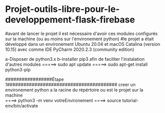 # Projet-outils-libre-pour-le-developpement-flask-firebase
#avant de lancer le projet il est nécessaire d'avoir ces modules configurés sur la machine (ou au moins sur l'environement python)
#le projet a était développé dans un environement Ubuntu 20.04 et macOS Catalina (version 10.15) avec comme IDE PyCharm 2020.2.3 (community edition)

a-Disposer de python3.x
b-installer  pip3 afin de faciliter l'instalation d'autres modules 
   =====> sudo apt update
   =====> sudo apt-get install python3-pip

#################Étape 1########################################
creer un environement python a la racine du répértoire ou est le projet sur la  machine  
   ====> python3 -m venv votreEnvironement 
   ====> source tutorial-env/bin/activate
